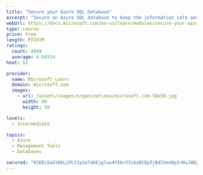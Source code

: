 ```yaml
---
title: "Secure your Azure SQL Database"
excerpt: "Secure an Azure SQL database to keep the information safe and diagnose potential security concerns as they happen."
webUrl: https://docs.microsoft.com/en-us/learn/modules/secure-your-azure-sql-database/
type: course
price: Free
length: PT1H7M
ratings:
  count: 4949
  average: 4.54314
heat: 51

provider:
  name: Microsoft Learn
  domain: microsoft.com
  images:
    - url: /assets/images/organizations/microsoft.com-50x50.jpg
      width: 50
      height: 50

levels:
  - Intermediate

topics:
  - Azure
  - Management Tools
  - Databases

secured: "6SD8iSodiKKLiPLt1ySo74GEjglux4Y5bcV3iGxBCEpfjBdlUeoRp2+HuJ4KpWehcO4CJ7jXY8JmWf2fnflCFMyXJAWIJ2EvORNlN9Ct5FowQeiGEO2e5v1vkArire5ch4Bebgri3drqzPMtaLEGC4kYqPKFCCKXsgDrmYQxFe8Ridx6rqwviddGUTHr+33hWR+3UKuIo50UiA8+MhRIizDTggrmetcwMmS4moM1yl9AFaQ2YjbMmUYK1vA4O+pI/8ySqo3jjMlLJt2ztzTYt3JQ9UmrStpdXwQViulRqf9ZS2wni4kru2UxOosnKtqmRuFubg4Vpxx/XN9YHYNi4nhxx9G+rqIQIxLf2k85x24hXGwinCyYf5BF8FRELv5I6+odt+s0/KIfTleFdFmShTskVWzMPRRa7thgU/DPJHE=;o7sb8ioEBkQu7p8gU2PyKg=="
---
```


